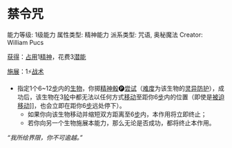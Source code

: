 # 禁令咒

能力等级: 1级能力
属性类型: 精神能力
派系类型: 咒语, 奥秘魔法
Creator: William Pucs

<aside>

[获得](https://www.notion.so/1b3d619a067b8027ba38e2c1caf9d84b?pvs=21)：[占用](https://www.notion.so/1b3d619a067b8028a794de6ceed96ec0?pvs=21)1[精神](https://www.notion.so/1b3d619a067b800a8da5d96dd60be2b1?pvs=21)，花费3[潜能](https://www.notion.so/1b3d619a067b80c2bdb4c721adc30021?pvs=21)

</aside>

<aside>

[施展](https://www.notion.so/1b3d619a067b80f38dccf027f026b32f?pvs=21)：1⚡️[战术](https://www.notion.so/1b3d619a067b8051b6eaffd160aee01c?pvs=21)

- 指定1个6~12[步](https://www.notion.so/1b3d619a067b800fb1cfe9f0ef45b9ef?pvs=21)内的[生物](https://www.notion.so/1b3d619a067b80d0bbe1d113bf20ff1f?pvs=21)，你掷[精神骰](https://www.notion.so/1b3d619a067b80a8a9ffef3e0057db9d?pvs=21)🅟[尝试](https://www.notion.so/1b3d619a067b8009aad4e7ce70111ce4?pvs=21)（[难度](https://www.notion.so/1b3d619a067b80fbbc95dc0c033f5e3c?pvs=21)为该生物的[灵异防护](https://www.notion.so/1b3d619a067b80788307ebd9e41c53cb?pvs=21)），成功后，该生物在3[轮](https://www.notion.so/1b3d619a067b80aeb62df5a99bfb8a82?pvs=21)中都无法以任何方式[移动](https://www.notion.so/1b3d619a067b80a4a587d4f966ce6b79?pvs=21)至距你6[步](https://www.notion.so/1b3d619a067b800fb1cfe9f0ef45b9ef?pvs=21)内的位置（即使是[被迫移动](https://www.notion.so/1b3d619a067b80b6950eefb37cfa2456?pvs=21)]]，也会立即在距你6[步](https://www.notion.so/1b3d619a067b800fb1cfe9f0ef45b9ef?pvs=21)远处停下）。
    - 如果你向该生物移动并缩短双方距离至6[步](https://www.notion.so/1b3d619a067b800fb1cfe9f0ef45b9ef?pvs=21)内，本作用将立即终止；
    - 若你向另一个生物施展本能力，那么无论是否成功，都将终止本作用。
</aside>

*“我所绘界限，你不可逾越。”*